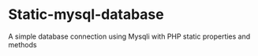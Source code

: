 # Static-mysql-database
A simple database connection using Mysqli with PHP static properties and methods
